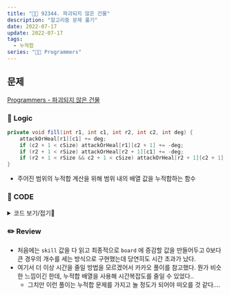 ```yaml
---
title: "👩‍💻 92344. 파괴되지 않은 건물"
description: "알고리즘 문제 풀기"
date: 2022-07-17
update: 2022-07-17
tags:
  - 누적합
series: "👩‍💻 Programmers"
---
```


## 문제
[Programmers - 파괴되지 않은 건물](https://programmers.co.kr/learn/courses/30/lessons/92344)

### 📍 **Logic**

```java
private void fill(int r1, int c1, int r2, int c2, int deg) {
    attackOrHeal[r1][c1] += deg;
    if (c2 + 1 < cSize) attackOrHeal[r1][c2 + 1] += -deg;
    if (r2 + 1 < rSize) attackOrHeal[r2 + 1][c1] += -deg;
    if (r2 + 1 < rSize && c2 + 1 < cSize) attackOrHeal[r2 + 1][c2 + 1] += deg;
}
```

- 주어진 범위의 누적합 계산을 위해 범위 내의 배열 값을 누적합하는 함수
 
### 📄 **CODE**

<details>
  <summary>코드 보기/접기💫</summary>
    <div markdown="1">

	class Solution {
        static int[][] attackOrHeal;
        static int[][] board;
        static int rSize;
        static int cSize;
        
        public int solution(int[][] board, int[][] skill) {
            this.board = board;
            this.rSize = board.length;
            this.cSize = board[0].length;
            attackOrHeal = new int[rSize][cSize];
            
            for (int[] sk : skill) {
                boolean attack = sk[0] == 1;
                int r1 = sk[1];
                int c1 = sk[2];
                int r2 = sk[3];
                int c2 = sk[4];
                int deg = sk[5];

                if (attack) fill(r1, c1, r2, c2, -deg);
                else fill(r1, c1, r2, c2, deg);
            }
            
            accumulate();
            
            return countUndestroyedBuildings();
        }
        
        // 각 열별 오른쪽 누적합, 각 행별 아래쪽 누적합 계산
        private void accumulate() {
            for (int i = 0; i < rSize; i++)
                for (int j = 1; j < cSize; j++)
                    attackOrHeal[i][j] += attackOrHeal[i][j - 1];
            
            for (int i = 1; i < rSize; i++)
                for (int j = 0; j < cSize; j++)
                    attackOrHeal[i][j] += attackOrHeal[i - 1][j];
        }
        
        // 누적합 배열과 board를 계산하여 내구도가 0보다 큰 건물 카운트
        private int countUndestroyedBuildings() {
            int count = 0;
            
            for (int i = 0; i < rSize; i++) 
                for (int j = 0; j < cSize; j++) 
                    if (board[i][j] + attackOrHeal[i][j] > 0) count++;
            
            return count;
        }
        
        // 시간 복잡도를 줄이기 위해 누적합을 사용하는데, 이를 위해 필요한 배열 범위의 값 채우기
        private void fill(int r1, int c1, int r2, int c2, int deg) {
            attackOrHeal[r1][c1] += deg;
            if (c2 + 1 < cSize) attackOrHeal[r1][c2 + 1] += -deg;
            if (r2 + 1 < rSize) attackOrHeal[r2 + 1][c1] += -deg;
            if (r2 + 1 < rSize && c2 + 1 < cSize) attackOrHeal[r2 + 1][c2 + 1] += deg;
        }
    }
  	</div>
</details>

### ✏️ **Review**
- 처음에는 `skill` 값을 다 읽고 최종적으로 `board` 에 증감할 값을 만들어두고 0보다 큰 경우의 개수를 세는 방식으로 구현했는데 당연히도 시간 초과가 났다.
- 여기서 더 이상 시간을 줄일 방법을 모르겠어서 카카오 풀이를 참고했다. 뭔가 비슷한 느낌이긴 한데, 누적합 배열을 사용해 시간복잡도를 줄일 수 있었다..
  - 그치만 이런 풀이는 누적합 문제를 가지고 놀 정도가 되어야 떠오를 것 같다....